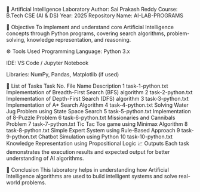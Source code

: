 

🧠 Artificial Intelligence Laboratory
Author: Sai Prakash Reddy
Course: B.Tech CSE (AI & DS)
Year: 2025
Repository Name: AI-LAB-PROGRAMS

🎯 Objective
To implement and understand core Artificial Intelligence concepts through Python programs, covering search algorithms, problem-solving, knowledge representation, and reasoning.

⚙️ Tools Used
Programming Language: Python 3.x

IDE: VS Code / Jupyter Notebook

Libraries: NumPy, Pandas, Matplotlib (if used)

🧩 List of Tasks
Task No.	File Name	Description
1	task-1-python.txt	Implementation of Breadth-First Search (BFS) algorithm
2	task-2-python.txt	Implementation of Depth-First Search (DFS) algorithm
3	task-3-python.txt	Implementation of A* Search Algorithm
4	task-4-python.txt	Solving Water Jug Problem using State Space Search
5	task-5-python.txt	Implementation of 8-Puzzle Problem
6	task-6-python.txt	Missionaries and Cannibals Problem
7	task-7-python.txt	Tic Tac Toe game using Minimax Algorithm
8	task-8-python.txt	Simple Expert System using Rule-Based Approach
9	task-9-python.txt	Chatbot Simulation using Python
10	task-10-python.txt	Knowledge Representation using Propositional Logic
📈 Outputs
Each task demonstrates the execution results and expected output for better understanding of AI algorithms.

🧾 Conclusion
This laboratory helps in understanding how Artificial Intelligence algorithms are used to build intelligent systems and solve real-world problems.













